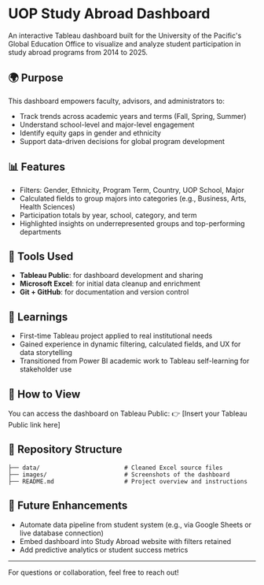 # UOP Study Abroad Dashboard

An interactive Tableau dashboard built for the University of the Pacific's Global Education Office to visualize and analyze student participation in study abroad programs from 2014 to 2025.

## 🌍 Purpose
This dashboard empowers faculty, advisors, and administrators to:
- Track trends across academic years and terms (Fall, Spring, Summer)
- Understand school-level and major-level engagement
- Identify equity gaps in gender and ethnicity
- Support data-driven decisions for global program development

## 📊 Features
- Filters: Gender, Ethnicity, Program Term, Country, UOP School, Major
- Calculated fields to group majors into categories (e.g., Business, Arts, Health Sciences)
- Participation totals by year, school, category, and term
- Highlighted insights on underrepresented groups and top-performing departments

## 🧰 Tools Used
- **Tableau Public**: for dashboard development and sharing
- **Microsoft Excel**: for initial data cleanup and enrichment
- **Git + GitHub**: for documentation and version control

## 📘 Learnings
- First-time Tableau project applied to real institutional needs
- Gained experience in dynamic filtering, calculated fields, and UX for data storytelling
- Transitioned from Power BI academic work to Tableau self-learning for stakeholder use

## 🚀 How to View
You can access the dashboard on Tableau Public:
👉 [Insert your Tableau Public link here]

## 📂 Repository Structure
```
├── data/                        # Cleaned Excel source files
├── images/                      # Screenshots of the dashboard
├── README.md                    # Project overview and instructions
```

## 📝 Future Enhancements
- Automate data pipeline from student system (e.g., via Google Sheets or live database connection)
- Embed dashboard into Study Abroad website with filters retained
- Add predictive analytics or student success metrics

---
For questions or collaboration, feel free to reach out!
